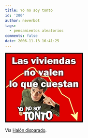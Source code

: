 ```yaml
---
title: Yo no soy tonto
id: '200'
author: neverbot
tags:
  - pensamientos aleatorios
comments: false
date: 2006-11-13 16:41:25
---
```


![Yo no soy tonto](./yo-no-soy-tonto/Yonosoytonto.jpg "Yo no soy tonto")

Vía [Halón disparado](http://halondisparado.com/?p=1457).